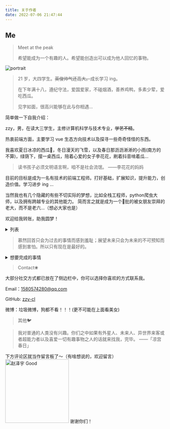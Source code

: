 ```yaml
---
title: 关于作者
date: 2022-07-06 21:47:44
---
```


## Me

>Meet at the peak
>
>希望能成为一个有趣的人。希望能创造出可以成为他人回忆的事物。

<div class="text-center">
  <div class="site-author-avatar">
    <img src="https://s1.imagehub.cc/images/2022/07/06/cb58c898e14564b61a594ff54445cf7f.jpg" alt="portrait" title="ID : 是zzy呀">
  </div>
</div>

>21 岁，大四学生。~~英俊帅气还高大。~~成长学习 ing。
>
>在下年满十八，遵纪守法，爱国爱家，不碰烟酒，善养鸡鸭，多素少荤，爱吃西瓜。
>
>见字如面，很高兴能够在此与你相遇…

简单做一下自我介绍：

zzy，男，在读大三学生，主修计算机科学与技术专业，~~学艺不精~~。

热衷前端方面，主要学习 vue 生态方向技术以及探寻一些奇奇怪怪的东西。

我喜欢夏日冰凉的西瓜🍉，冬日漫天的飞雪，以及春日那沥沥淅淅的小雨(南方的不算)，绿荫下，摆一桌西瓜，陪着心爱的女子李花花，刷着抖音啃着瓜…
<div class='yellow'>

>读书孩子必须文明语言啊，咱不是社会流氓。
——李花花的妈妈
</div>

目前的目标是成为一名有技术的前端工程师。打好基础，扩展知识，提升能力，创造价值。学习进步 ing …

当然我也有几个隐藏的有些不切实际的梦想，比如全栈工程师，python爬虫大师，以及拥有跨越专业的其他能力。
简而言之就是成为一个🐂批的被女朋友崇拜的老大，而不是老六…（想必大家也是）

欢迎给我转账，助我圆梦！

<details>
<summary>列表</summary>

- 爱好：科幻、动漫、开源、Web（以及一切有趣的东西）、~~摸鱼~~
- 喜欢：李花花
- 讨厌：蚊子
- 运动：桌球，羽毛球
- 目标：前端工程师 || 开原创作者
- 梦想：躺着就能被钱砸醒 && 开源作者 && 🦸‍♂️（皆为不切实际的）,以及种花种草，养狗养猫。
- ... ...

</details>

<div class='info'>

>慕然回首只会为过去的事情而感到羞耻；展望未来只会为未来的不可预知而感到害怕。所以只有现在是最好的。
</div>

<details>
<summary>想要完成的事情</summary>

- [ ] 拥有小米电子产品全家桶,小米智能家居全家桶
- [ ] 开源一项超过1千星星的项目
- [ ] 用threejs做一个虚拟校园
- [ ] 去旅游,去好多地方旅游
- [x] 成为一个自己不讨厌的、有趣的人(自认为的~)

</details>

>Contact❀

大部分社交方式都已放在了侧边栏中，你可以选择你喜欢的方式联系我。

 Email：1580574280@qq.com

 GitHub: [zzy-cl](https://github.com/zzy-cl)

 微博：垃圾微博，狗都不看！！！(更不可能在上面看美女)

>其他🐦
<div class='info'>

>我对普通的人类没有兴趣。你们之中如果有外星人、未来人、异世界来客或者超能力者以及喜爱一切有趣事物之人的话就来找我，完毕。
——「凉宫春日」
</div>

下方评论区就当作留言板了～（有啥想说的，欢迎留言）
<img src="https://s1.imagehub.cc/images/2022/06/02/1688c5e6d3612bdef0dcfa9a6acd4501.jpg" width="200" alt="赵泽宇 Good" />
谢谢你们！